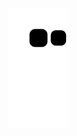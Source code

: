   ![Snake animation](https://github.com/pauloVarelo/pauloVarelo/blob/output/github-contribution-grid-snake.svg)
